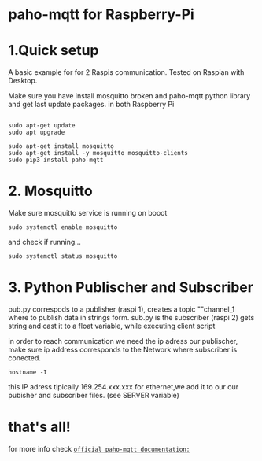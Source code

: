 # paho-mqtt for Raspberry-Pi 

# 1.Quick setup

A basic example for  for 2 Raspis communication. Tested on Raspian with Desktop.

Make sure you have install mosquitto broken and paho-mqtt python library
and get last update packages. in both Raspberry Pi

```console 

sudo apt-get update
sudo apt upgrade

sudo apt-get install mosquitto
sudo apt-get install -y mosquitto mosquitto-clients
sudo pip3 install paho-mqtt
```
# 2. Mosquitto
Make sure mosquitto service is running on booot

```console
sudo systemctl enable mosquitto
```
and check if running...

```console
sudo systemctl status mosquitto
```
# 3. Python Publischer and Subscriber

pub.py correspods to a publisher (raspi 1), creates a topic ""channel_1 where to publish data in strings form.
sub.py is the subscriber (raspi 2) gets string and cast it to a float variable, while executing client script

in order to reach communication we need the ip adress our publischer, make sure ip address corresponds to the Network where subscriber is conected.
```console
hostname -I
```
this IP adress tipically 169.254.xxx.xxx for ethernet,we add it to our our pubisher and subscriber files. (see SERVER variable)


# that's all!
for more info check [`official paho-mqtt documentation:`](https://www.eclipse.org/paho/index.php?page=clients/python/docs/index.php)
